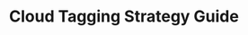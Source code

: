 ---
title: "Cloud Tagging Strategy Guide"
description: This guide aims to help agencies strategically approach their own cloud tagging efforts pertaining to Infrastructure as a Service (IaaS) and Platform as a Service (PaaS) cloud solutions.
external_url: www.nist.gov/itl/executive-order-improving-nations-cybersecurity/critical-software-definition-introduction
content_tags:
type: link
filters: emerging-technology na-branded-offering for-program-managers
---
